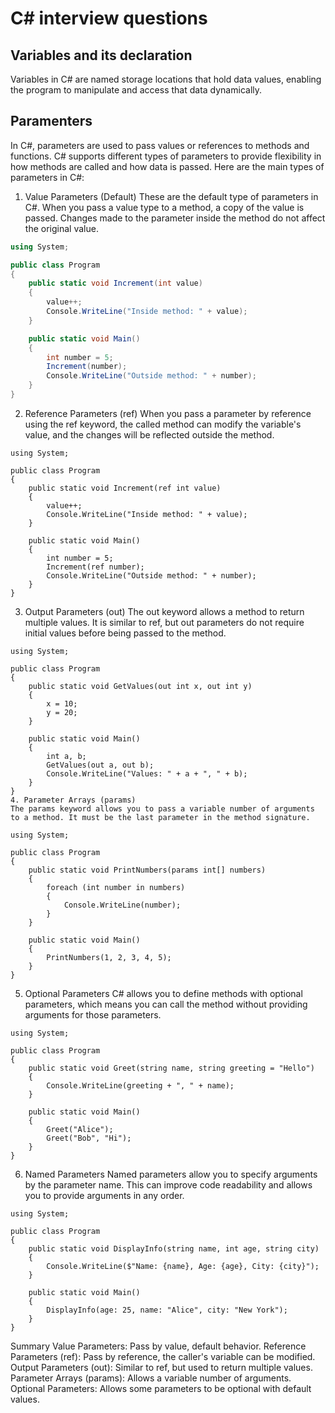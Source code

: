 # C# interview questions

## Variables and its declaration
Variables in C# are named storage locations that hold data values, enabling the program to manipulate and access that data dynamically.


## Paramenters

In C#, parameters are used to pass values or references to methods and functions. C# supports different types of parameters to provide flexibility in how methods are called and how data is passed. Here are the main types of parameters in C#:

1. Value Parameters (Default)
These are the default type of parameters in C#. When you pass a value type to a method, a copy of the value is passed. Changes made to the parameter inside the method do not affect the original value.
```c#
using System;

public class Program
{
    public static void Increment(int value)
    {
        value++;
        Console.WriteLine("Inside method: " + value);
    }

    public static void Main()
    {
        int number = 5;
        Increment(number);
        Console.WriteLine("Outside method: " + number);
    }
}
```
2. Reference Parameters (ref)
When you pass a parameter by reference using the ref keyword, the called method can modify the variable's value, and the changes will be reflected outside the method.

```
using System;

public class Program
{
    public static void Increment(ref int value)
    {
        value++;
        Console.WriteLine("Inside method: " + value);
    }

    public static void Main()
    {
        int number = 5;
        Increment(ref number);
        Console.WriteLine("Outside method: " + number);
    }
}
```
3. Output Parameters (out)
The out keyword allows a method to return multiple values. It is similar to ref, but out parameters do not require initial values before being passed to the method.

```
using System;

public class Program
{
    public static void GetValues(out int x, out int y)
    {
        x = 10;
        y = 20;
    }

    public static void Main()
    {
        int a, b;
        GetValues(out a, out b);
        Console.WriteLine("Values: " + a + ", " + b);
    }
}
4. Parameter Arrays (params)
The params keyword allows you to pass a variable number of arguments to a method. It must be the last parameter in the method signature.

```
```
using System;

public class Program
{
    public static void PrintNumbers(params int[] numbers)
    {
        foreach (int number in numbers)
        {
            Console.WriteLine(number);
        }
    }

    public static void Main()
    {
        PrintNumbers(1, 2, 3, 4, 5);
    }
}
```
5. Optional Parameters
C# allows you to define methods with optional parameters, which means you can call the method without providing arguments for those parameters.

```
using System;

public class Program
{
    public static void Greet(string name, string greeting = "Hello")
    {
        Console.WriteLine(greeting + ", " + name);
    }

    public static void Main()
    {
        Greet("Alice");
        Greet("Bob", "Hi");
    }
}

```
6. Named Parameters
Named parameters allow you to specify arguments by the parameter name. This can improve code readability and allows you to provide arguments in any order.

```
using System;

public class Program
{
    public static void DisplayInfo(string name, int age, string city)
    {
        Console.WriteLine($"Name: {name}, Age: {age}, City: {city}");
    }

    public static void Main()
    {
        DisplayInfo(age: 25, name: "Alice", city: "New York");
    }
}
```
Summary
Value Parameters: Pass by value, default behavior.
Reference Parameters (ref): Pass by reference, the caller's variable can be modified.
Output Parameters (out): Similar to ref, but used to return multiple values.
Parameter Arrays (params): Allows a variable number of arguments.
Optional Parameters: Allows some parameters to be optional with default values.
